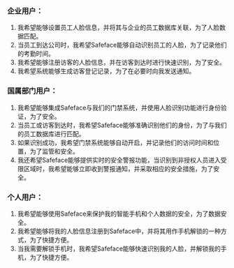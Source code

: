 ### 企业用户：
1. 我希望能够设置员工人脸信息，并将其与企业的员工数据库关联，为了人脸数据匹配。
2. 当员工到达公司时，我希望Safeface能够自动识别员工的人脸，为了记录他们的考勤时间。
3. 我希望能够注册访客的人脸信息，并在访客到达时进行快速识别，为了安全。
4. 我希望系统能够生成访客登记记录，为了在必要时向我发送通知。

### 国属部门用户：
1. 我希望能够集成Safeface与我们的门禁系统，并使用人脸识别功能进行身份验证，为了安全。
2. 当员工或访客到达时，我希望Safeface能够准确识别他们的身份，为了与我们的员工数据库进行匹配。
3. 如果识别成功，我希望门禁系统能够自动开启，并记录他们的访问时间和位置，为了监管和安全。
4. 我还希望Safeface能够提供实时的安全警报功能，当识别到非授权人员进入受限区域时，我希望能够立即收到警报通知，并采取相应的安全措施，为了安全。

### 个人用户：

1. 我希望能够使用Safeface来保护我的智能手机和个人数据的安全，为了数据安全。
2. 我希望能够将我的人脸信息注册到Safeface中，并将其用作手机解锁的一种方式，为了快捷方便。
3. 当我需要解锁手机时，我希望Safeface能够快速识别我的人脸，并解锁我的手机，为了快捷方便。
